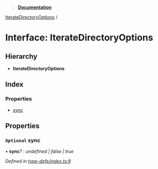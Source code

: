> **[Documentation](../README.md)**

[IterateDirectoryOptions](iteratedirectoryoptions.md) /

# Interface: IterateDirectoryOptions

## Hierarchy

* **IterateDirectoryOptions**

## Index

### Properties

* [sync](iteratedirectoryoptions.md#optional-sync)

## Properties

### `Optional` sync

• **sync**? : *undefined | false | true*

*Defined in [type-defs/index.ts:9](https://github.com/dylanaubrey/repodog/blob/a30f8b0/packages/helpers/src/type-defs/index.ts#L9)*